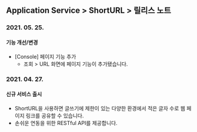 ## Application Service > ShortURL > 릴리스 노트

### 2021. 05. 25.

#### 기능 개선/변경
* [Console] 페이지 기능 추가
    * 조회 > URL 화면에 페이지 기능이 추가됐습니다.

### 2021. 04. 27.

#### 신규 서비스 출시
* ShortURL을 사용하면 글쓰기에 제한이 있는 다양한 환경에서 적은 글자 수로 웹 페이지 링크를 공유할 수 있습니다.
* 손쉬운 연동을 위한 RESTful API를 제공합니다.